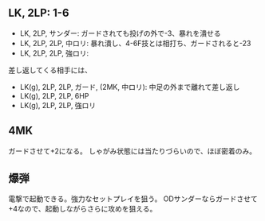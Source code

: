 ## LK, 2LP: 1-6

- LK, 2LP, サンダー: ガードされても投げの外で-3、暴れを潰せる
- LK, 2LP, 2LP, 中ロリ: 暴れ潰し、4-6F技とは相打ち、ガードされると-23
- LK, 2LP, 2LP, 強ロリ:

差し返してくる相手には、

- LK(g), 2LP, 2LP, ガード, (2MK, 中ロリ): 中足の外まで離れて差し返し
- LK(g), 2LP, 2LP, 6HP
- LK(g), 2LP, 2LP, 強ロリ

## 4MK

ガードさせて+2になる。
しゃがみ状態には当たりづらいので、ほぼ密着のみ。

## 爆弾

電撃で起動できる。強力なセットプレイを狙う。
ODサンダーならガードさせて+4なので、起動しながらさらに攻めを狙える。
